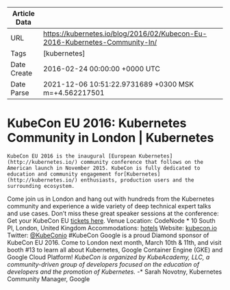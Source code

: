 |             Article Data             ||
| ----------------- | ----------------- |
| URL               | https://kubernetes.io/blog/2016/02/Kubecon-Eu-2016-Kubernetes-Community-In/        |
| Tags              | [kubernetes]       |
| Date Create       | 2016-02-24 00:00:00 &#43;0000 UTC |
| Date Parse        | 2021-12-06 10:51:22.9731689 &#43;0300 MSK m=&#43;4.562217501  |

#  KubeCon EU 2016: Kubernetes Community in London  | Kubernetes

	
	
	
	
	KubeCon EU 2016 is the inaugural [European Kubernetes](http://kubernetes.io/) community conference that follows on the American launch in November 2015. KubeCon is fully dedicated to education and community engagement for[Kubernetes](http://kubernetes.io/) enthusiasts, production users and the surrounding ecosystem.
Come join us in London and hang out with hundreds from the Kubernetes community and experience a wide variety of deep technical expert talks and use cases.
Don’t miss these great speaker sessions at the conference:
Get your KubeCon EU [tickets here](https://ti.to/kubecon/kubecon-eu-2016).
Venue Location: CodeNode * 10 South Pl, London, United Kingdom
Accommodations: [hotels](https://skillsmatter.com/contact-us#hotels)
Website: [kubecon.io](https://www.kubecon.io/)
Twitter: [@KubeConio](https://twitter.com/kubeconio) #KubeCon
Google is a proud Diamond sponsor of KubeCon EU 2016. Come to London next month, March 10th &amp; 11th, and visit booth #13 to learn all about Kubernetes, Google Container Engine (GKE) and Google Cloud Platform!
*KubeCon is organized by KubeAcademy, LLC, a community-driven group of developers focused on the education of developers and the promotion of Kubernetes.*
-* Sarah Novotny, Kubernetes Community Manager, Google


	

	


